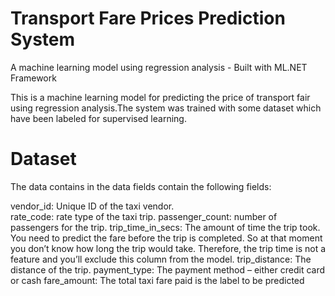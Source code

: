 # Transport Fare Prices Prediction System
 A machine learning model using regression analysis - Built with ML.NET Framework
 
 This is a machine learning model for predicting the price of transport fair using regression analysis.The system was trained with some dataset which have been labeled for supervised learning.  
# Dataset
The data contains in the data fields contain the following fields:

<div class="text-red mb-2">
  vendor_id: Unique ID of the taxi vendor.
</div> 
rate_code: rate type of the taxi trip.
passenger_count: number of passengers for the trip.
trip_time_in_secs: The amount of time the trip took. You need to predict the fare before the trip is completed. So at that moment you don’t know how long the trip would take. Therefore, the trip time is not a feature and you’ll exclude this column from the model.
trip_distance: The distance of the trip.
payment_type: The payment method  – either credit card or cash
fare_amount: The total taxi fare paid is the label to be predicted

